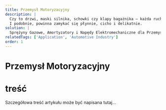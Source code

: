 ```yaml
---
title: Przemysł Motoryzacyjny
description: |
  Czy to drzwi, maski silnika, schowki czy klapy bagażnika – każda ruchoma część samochodu powinna również bezpiecznie utrzymywać swoją pozycję.
  I podobnie, powinna zamykać się płynnie, cicho i delikatnie.
solution: |
  Sprężyny Gazowe, Amortyzatory i Napędy Elektromechaniczne dla Przemysłu Motoryzacyjnego; Wszędzie tam, gdzie potrzebne jest podnoszenie, pozycjonowanie lub opuszczanie, zaletami są kompaktowa konstrukcja, wysoki stopień komfortu wraz z funkcjonalnością i wrodzone bezpieczeństwo eksploatacji.
relatedTags: ['Application', 'Automotive Industry']
order: 1
---
```


# Przemysł Motoryzacyjny
# treść
Szczegółowa treść artykułu może być napisana tutaj...